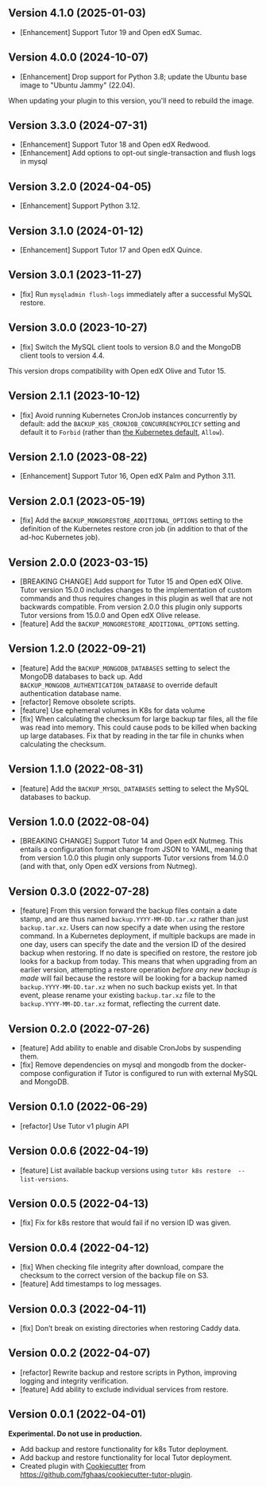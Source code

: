 ## Version 4.1.0 (2025-01-03)

* [Enhancement] Support Tutor 19 and Open edX Sumac.

## Version 4.0.0 (2024-10-07)

* [Enhancement] Drop support for Python 3.8; update the Ubuntu base image to
  "Ubuntu Jammy" (22.04).

When updating your plugin to this version, you'll need to rebuild the image.

## Version 3.3.0 (2024-07-31)

* [Enhancement] Support Tutor 18 and Open edX Redwood.
* [Enhancement] Add options to opt-out single-transaction and flush logs in mysql

## Version 3.2.0 (2024-04-05)
* [Enhancement] Support Python 3.12.

## Version 3.1.0 (2024-01-12)

* [Enhancement] Support Tutor 17 and Open edX Quince.

## Version 3.0.1 (2023-11-27)

* [fix] Run `mysqladmin flush-logs` immediately after a successful
  MySQL restore.

## Version 3.0.0 (2023-10-27)

* [fix] Switch the MySQL client tools to version 8.0 and the MongoDB
  client tools to version 4.4.

This version drops compatibility with Open edX Olive and Tutor 15.

## Version 2.1.1 (2023-10-12)

* [fix] Avoid running Kubernetes CronJob instances concurrently by
  default: add the `BACKUP_K8S_CRONJOB_CONCURRENCYPOLICY` setting
  and default it to `Forbid` (rather than
  [the Kubernetes default](https://kubernetes.io/docs/concepts/workloads/controllers/cron-jobs/#concurrency-policy),
  `Allow`).

## Version 2.1.0 (2023-08-22)

* [Enhancement] Support Tutor 16, Open edX Palm and Python 3.11.

## Version 2.0.1 (2023-05-19)

* [fix] Add the `BACKUP_MONGORESTORE_ADDITIONAL_OPTIONS` setting to
  the definition of the Kubernetes restore cron job (in addition to
  that of the ad-hoc Kubernetes job).

## Version 2.0.0 (2023-03-15)

* [BREAKING CHANGE] Add support for Tutor 15 and Open edX Olive.
  Tutor version 15.0.0 includes changes to the implementation of
  custom commands and thus requires changes in this plugin as well
  that are not backwards compatible.
  From version 2.0.0 this plugin only supports Tutor versions
  from 15.0.0 and Open edX Olive release.
* [feature] Add the `BACKUP_MONGORESTORE_ADDITIONAL_OPTIONS` setting.

## Version 1.2.0 (2022-09-21)

* [feature] Add the `BACKUP_MONGODB_DATABASES` setting to select the 
MongoDB databases to back up. 
Add `BACKUP_MONGODB_AUTHENTICATION_DATABASE` to override default 
authentication database name.
* [refactor] Remove obsolete scripts.
* [feature] Use ephemeral volumes in K8s for data volume
* [fix] When calculating the checksum for large backup tar files, all the file
was read into memory. This could cause pods to be killed when backing
up large databases. Fix that by reading in the tar file in chunks when
calculating the checksum.

## Version 1.1.0 (2022-08-31)

* [feature] Add the `BACKUP_MYSQL_DATABASES` setting to select the MySQL 
databases to backup.

## Version 1.0.0 (2022-08-04)

* [BREAKING CHANGE] Support Tutor 14 and Open edX Nutmeg. This entails
  a configuration format change from JSON to YAML, meaning that from
  version 1.0.0 this plugin only supports Tutor versions from 14.0.0
  (and with that, only Open edX versions from Nutmeg).

## Version 0.3.0 (2022-07-28)

* [feature] From this version forward the backup files contain a date
  stamp, and are thus named `backup.YYYY-MM-DD.tar.xz` rather than
  just `backup.tar.xz`. Users can now specify a date when using the
  restore command. In a Kubernetes deployment, if multiple backups are
  made in one day, users can specify the date and the version ID of
  the desired backup when restoring. If no date is specified on
  restore, the restore job looks for a backup from today. This means
  that when upgrading from an earlier version, attempting a restore
  operation *before any new backup is made* will fail because the
  restore will be looking for a backup named
  `backup.YYYY-MM-DD.tar.xz` when no such backup exists yet. In that
  event, please rename your existing `backup.tar.xz` file to the
  `backup.YYYY-MM-DD.tar.xz` format, reflecting the current date.

## Version 0.2.0 (2022-07-26)

* [feature] Add ability to enable and disable CronJobs by suspending them.
* [fix] Remove dependencies on mysql and mongodb from the
  docker-compose configuration if Tutor is configured to run with
  external MySQL and MongoDB.

## Version 0.1.0 (2022-06-29)

* [refactor] Use Tutor v1 plugin API

## Version 0.0.6 (2022-04-19)

* [feature] List available backup versions using `tutor k8s restore 
  --list-versions`.

## Version 0.0.5 (2022-04-13)

* [fix] Fix for k8s restore that would fail if no version ID was given.

## Version 0.0.4 (2022-04-12)

* [fix] When checking file integrity after download, compare the checksum to 
  the correct version of the backup file on S3.
* [feature] Add timestamps to log messages.

## Version 0.0.3 (2022-04-11)

* [fix] Don’t break on existing directories when restoring Caddy data.

## Version 0.0.2 (2022-04-07)

* [refactor] Rewrite backup and restore scripts in Python, improving
  logging and integrity verification.
* [feature] Add ability to exclude individual services from restore.

## Version 0.0.1 (2022-04-01)

**Experimental. Do not use in production.**

* Add backup and restore functionality for k8s Tutor deployment.
* Add backup and restore functionality for local Tutor deployment.
* Created plugin with
  [Cookiecutter](https://cookiecutter.readthedocs.io/) 
  from https://github.com/fghaas/cookiecutter-tutor-plugin.
